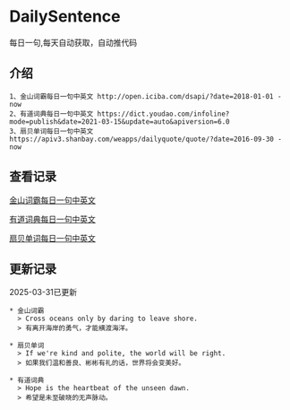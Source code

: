 # DailySentence

每日一句,每天自动获取，自动推代码

## 介绍

```
1、金山词霸每日一句中英文 http://open.iciba.com/dsapi/?date=2018-01-01 - now
2、有道词典每日一句中英文 https://dict.youdao.com/infoline?mode=publish&date=2021-03-15&update=auto&apiversion=6.0
3、扇贝单词每日一句中英文 https://apiv3.shanbay.com/weapps/dailyquote/quote/?date=2016-09-30 - now
```

## 查看记录

[金山词霸每日一句中英文](./data/iciba/)

[有道词典每日一句中英文](./data/youdao/)

[扇贝单词每日一句中英文](./data/shanbay/)

## 更新记录
2025-03-31已更新 
```
* 金山词霸
  > Cross oceans only by daring to leave shore.
  > 有离开海岸的勇气，才能横渡海洋。

* 扇贝单词
  > If we're kind and polite, the world will be right.
  > 如果我们温和善良、彬彬有礼的话，世界将会变美好。

* 有道词典
  > Hope is the heartbeat of the unseen dawn.
  > 希望是未至破晓的无声脉动。

```
